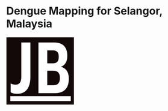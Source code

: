 # Dengue Mapping for Selangor, Malaysia

![alt text](https://github.com/jasonjb82/jasonjb82.github.io/raw/master/assets/images/favicon/apple-touch-icon.png)

